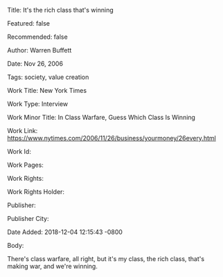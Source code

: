 Title: It's the rich class that's winning

Featured: false

Recommended: false

Author: Warren Buffett

Date: Nov 26, 2006

Tags: society, value creation

Work Title: New York Times

Work Type: Interview

Work Minor Title:  In Class Warfare, Guess Which Class Is Winning

Work Link: https://www.nytimes.com/2006/11/26/business/yourmoney/26every.html

Work Id:  

Work Pages:  

Work Rights:  

Work Rights Holder:  

Publisher:  

Publisher City:  

Date Added: 2018-12-04 12:15:43 -0800

Body:

There's class warfare, all right, but it's my class, the rich class, that's making war, and we're winning. 


